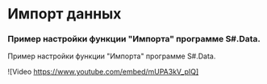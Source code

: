 # Импорт данных

### Пример настройки функции "Импорта" программе S\#.Data.

Пример настройки функции "Импорта" программе S\#.Data.

![Video https://www.youtube.com/embed/mUPA3kV_pIQ]
